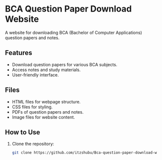 # BCA Question Paper Download Website

A website for downloading BCA (Bachelor of Computer Applications) question papers and notes.

## Features

- Download question papers for various BCA subjects.
- Access notes and study materials.
- User-friendly interface.

## Files

- HTML files for webpage structure.
- CSS files for styling.
- PDFs of question papers and notes.
- Image files for website content.

## How to Use

1. Clone the repository:
   ```bash
   git clone https://github.com/itzshubu/Bca-question-paper-download-website.git
